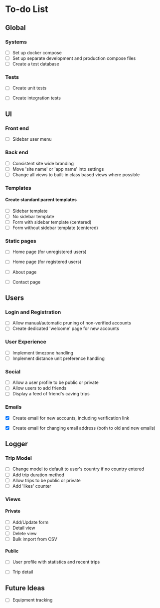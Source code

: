 # To-do List
## Global
### Systems
- [ ] Set up docker compose
- [ ] Set up separate development and production compose files
- [ ] Create a test database

### Tests
- [ ] Create unit tests
- [ ] Create integration tests


## UI
### Front end
- [ ] Sidebar user menu

### Back end
- [ ] Consistent site wide branding
- [ ] Move 'site name' or 'app name' into settings
- [ ] Change all views to built-in class based views where possible

### Templates
#### Create standard parent templates
- [ ] Sidebar template
- [ ] No sidebar template
- [ ] Form with sidebar template (centered)
- [ ] Form without sidebar template (centered)

### Static pages
- [ ] Home page (for unregistered users)
- [ ] Home page (for registered users)
- [ ] About page
- [ ] Contact page


## Users
### Login and Registration
- [ ] Allow manual/automatic pruning of non-verified accounts
- [ ] Create dedicated 'welcome' page for new accounts

### User Experience
- [ ] Implement timezone handling
- [ ] Implement distance unit preference handling

### Social
- [ ] Allow a user profile to be public or private
- [ ] Allow users to add friends
- [ ] Display a feed of friend's caving trips

### Emails
- [X] Create email for new accounts, including verification link
- [X] Create email for changing email address (both to old and new emails)


## Logger
### Trip Model
- [ ] Change model to default to user's country if no country entered
- [ ] Add trip duration method
- [ ] Allow trips to be public or private
- [ ] Add 'likes' counter

### Views
#### Private
- [ ] Add/Update form
- [ ] Detail view
- [ ] Delete view
- [ ] Bulk import from CSV

#### Public
- [ ] User profile with statistics and recent trips
- [ ] Trip detail


## Future Ideas
- [ ] Equipment tracking
